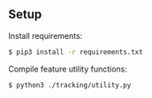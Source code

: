 
## Setup

Install requirements:
```bash
$ pip3 install -r requirements.txt
```

Compile feature utility functions:
```bash
$ python3 ./tracking/utility.py
```